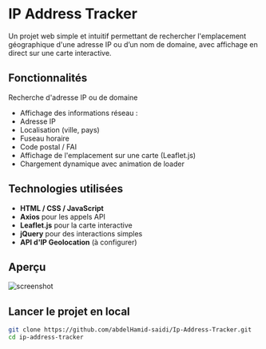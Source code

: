 # IP Address Tracker

Un projet web simple et intuitif permettant de rechercher l'emplacement géographique d'une adresse IP ou d’un nom de domaine, avec affichage en direct sur une carte interactive.


## Fonctionnalités

Recherche d'adresse IP ou de domaine
-  Affichage des informations réseau :
  - Adresse IP
  - Localisation (ville, pays)
  - Fuseau horaire
  - Code postal / FAI
-  Affichage de l'emplacement sur une carte (Leaflet.js)
-  Chargement dynamique avec animation de loader


## Technologies utilisées

- **HTML / CSS / JavaScript**
- **Axios** pour les appels API
- **Leaflet.js** pour la carte interactive
- **jQuery** pour des interactions simples
- **API d'IP Geolocation** (à configurer)


## Aperçu

![screenshot](https://github.com/user-attachments/assets/37913e3f-db79-48c5-92e4-55d0e43ec400)


## Lancer le projet en local

```bash
git clone https://github.com/abdelHamid-saidi/Ip-Address-Tracker.git
cd ip-address-tracker
